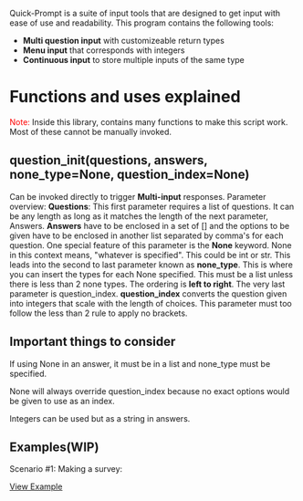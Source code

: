 Quick-Prompt is a suite of input tools that are designed to get input with ease of use and readability. This program contains the following tools:
<ul>
	<li><b>Multi question input</b> with customizeable return types</li>
	<li><b>Menu input</b> that corresponds with integers</li>
	<li><b>Continuous input</b> to store multiple inputs of the same type</li>

</ul>


<h1>Functions and uses explained</h1>
<p><span style="color:red;">Note:</span> Inside this library, contains many functions to make this script work. Most of these cannot be manually invoked.</p>
<h2>question_init(questions, answers, none_type=None, question_index=None)</h2>
<p>Can be invoked directly to trigger <b>Multi-input</b> responses. Parameter overview: <b>Questions</b>: This first parameter requires a list of questions. It can be any length as long as it matches the length of the next parameter, Answers. <b>Answers</b> have to be enclosed in a set of [] and the options to be given have to be enclosed in another list separated by comma's for each question. One special feature of this parameter is the <b>None</b> keyword. None in this context means, "whatever is specified". This could be int or str. This leads into the second to last parameter known as <b>none_type</b>. This is where you can insert the types for each None specified. This must be a list unless there is less than 2 none types. The ordering is <b>left to right</b>. The very last parameter is question_index. <b>question_index</b> converts the question given into integers that scale with the length of choices. This parameter must too follow the less than 2 rule to apply no brackets.</p>
<h2>Important things to consider</h2>
<p>If using None in an answer, it must be in a list and none_type must be specified.</p>
<p> None will always override question_index because no exact options would be given to use as an index.</p>
<p>Integers can be used but as a string in answers.</p>
<p>
<h2>Examples(WIP)</h2>
<p>Scenario #1: Making a survey:</p>
<a href="https://pastebin.com/hNx5qyAU">View Example</a>